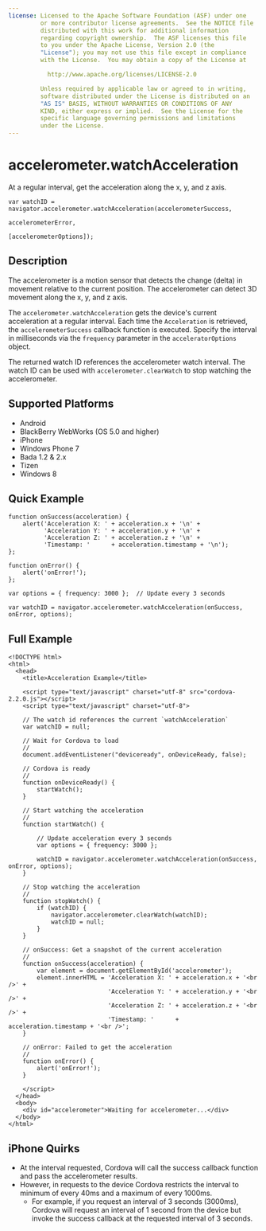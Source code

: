 ```yaml
---
license: Licensed to the Apache Software Foundation (ASF) under one
         or more contributor license agreements.  See the NOTICE file
         distributed with this work for additional information
         regarding copyright ownership.  The ASF licenses this file
         to you under the Apache License, Version 2.0 (the
         "License"); you may not use this file except in compliance
         with the License.  You may obtain a copy of the License at

           http://www.apache.org/licenses/LICENSE-2.0

         Unless required by applicable law or agreed to in writing,
         software distributed under the License is distributed on an
         "AS IS" BASIS, WITHOUT WARRANTIES OR CONDITIONS OF ANY
         KIND, either express or implied.  See the License for the
         specific language governing permissions and limitations
         under the License.
---
```


accelerometer.watchAcceleration
===============================

At a regular interval, get the acceleration along the x, y, and z axis.

    var watchID = navigator.accelerometer.watchAcceleration(accelerometerSuccess,
                                                           accelerometerError,
                                                           [accelerometerOptions]);
                                                           
Description
-----------

The accelerometer is a motion sensor that detects the change (delta) in movement relative to the current position. The accelerometer can detect 3D movement along the x, y, and z axis.

The `accelerometer.watchAcceleration` gets the device's current acceleration at a regular interval. Each time the `Acceleration` is retrieved, the `accelerometerSuccess` callback function is executed. Specify the interval in milliseconds via the `frequency` parameter in the `acceleratorOptions` object.

The returned watch ID references the accelerometer watch interval. The watch ID can be used with `accelerometer.clearWatch` to stop watching the accelerometer.

Supported Platforms
-------------------

- Android
- BlackBerry WebWorks (OS 5.0 and higher)
- iPhone
- Windows Phone 7
- Bada 1.2 & 2.x
- Tizen
- Windows 8

Quick Example
-------------

    function onSuccess(acceleration) {
        alert('Acceleration X: ' + acceleration.x + '\n' +
              'Acceleration Y: ' + acceleration.y + '\n' +
              'Acceleration Z: ' + acceleration.z + '\n' +
              'Timestamp: '      + acceleration.timestamp + '\n');
    };

    function onError() {
        alert('onError!');
    };

    var options = { frequency: 3000 };  // Update every 3 seconds
    
    var watchID = navigator.accelerometer.watchAcceleration(onSuccess, onError, options);

Full Example
------------

    <!DOCTYPE html>
    <html>
      <head>
        <title>Acceleration Example</title>

        <script type="text/javascript" charset="utf-8" src="cordova-2.2.0.js"></script>
        <script type="text/javascript" charset="utf-8">

        // The watch id references the current `watchAcceleration`
        var watchID = null;
        
        // Wait for Cordova to load
        //
        document.addEventListener("deviceready", onDeviceReady, false);

        // Cordova is ready
        //
        function onDeviceReady() {
            startWatch();
        }

        // Start watching the acceleration
        //
        function startWatch() {
            
            // Update acceleration every 3 seconds
            var options = { frequency: 3000 };
            
            watchID = navigator.accelerometer.watchAcceleration(onSuccess, onError, options);
        }
        
        // Stop watching the acceleration
        //
        function stopWatch() {
            if (watchID) {
                navigator.accelerometer.clearWatch(watchID);
                watchID = null;
            }
        }
        
        // onSuccess: Get a snapshot of the current acceleration
        //
        function onSuccess(acceleration) {
            var element = document.getElementById('accelerometer');
            element.innerHTML = 'Acceleration X: ' + acceleration.x + '<br />' +
                                'Acceleration Y: ' + acceleration.y + '<br />' +
                                'Acceleration Z: ' + acceleration.z + '<br />' +
                                'Timestamp: '      + acceleration.timestamp + '<br />';
        }

        // onError: Failed to get the acceleration
        //
        function onError() {
            alert('onError!');
        }

        </script>
      </head>
      <body>
        <div id="accelerometer">Waiting for accelerometer...</div>
      </body>
    </html>
    
 iPhone Quirks
-------------

- At the interval requested, Cordova will call the success callback function and pass the accelerometer results.
- However, in requests to the device Cordova restricts the interval to minimum of every 40ms and a maximum of every 1000ms.
  - For example, if you request an interval of 3 seconds (3000ms), Cordova will request an interval of 1 second from the device but invoke the success callback at the requested interval of 3 seconds.
